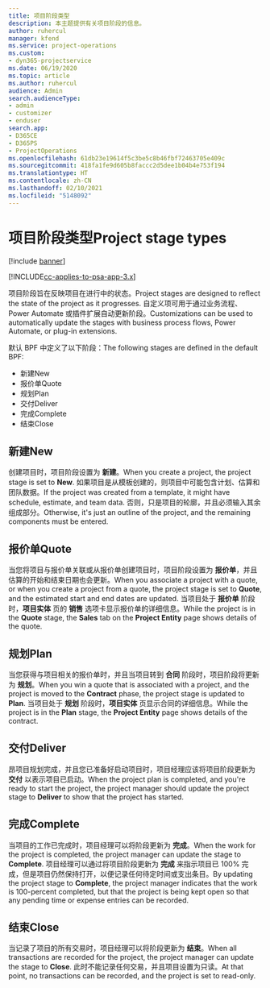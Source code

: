 ```yaml
---
title: 项目阶段类型
description: 本主题提供有关项目阶段的信息。
author: ruhercul
manager: kfend
ms.service: project-operations
ms.custom:
- dyn365-projectservice
ms.date: 06/19/2020
ms.topic: article
ms.author: ruhercul
audience: Admin
search.audienceType:
- admin
- customizer
- enduser
search.app:
- D365CE
- D365PS
- ProjectOperations
ms.openlocfilehash: 61db23e19614f5c3be5c8b46fbf72463705e409c
ms.sourcegitcommit: 418fa1fe9d605b8faccc2d5dee1b04b4e753f194
ms.translationtype: HT
ms.contentlocale: zh-CN
ms.lasthandoff: 02/10/2021
ms.locfileid: "5148092"
---
```

# <a name="project-stage-types"></a><span data-ttu-id="b5ae4-103">项目阶段类型</span><span class="sxs-lookup"><span data-stu-id="b5ae4-103">Project stage types</span></span> 

[!include [banner](../includes/psa-now-project-operations.md)]

[!INCLUDE[cc-applies-to-psa-app-3.x](../includes/cc-applies-to-psa-app-3x.md)]

<span data-ttu-id="b5ae4-104">项目阶段旨在反映项目在进行中的状态。</span><span class="sxs-lookup"><span data-stu-id="b5ae4-104">Project stages are designed to reflect the state of the project as it progresses.</span></span> <span data-ttu-id="b5ae4-105">自定义项可用于通过业务流程、Power Automate 或插件扩展自动更新阶段。</span><span class="sxs-lookup"><span data-stu-id="b5ae4-105">Customizations can be used to automatically update the stages with business process flows, Power Automate, or plug-in extensions.</span></span>

<span data-ttu-id="b5ae4-106">默认 BPF 中定义了以下阶段：</span><span class="sxs-lookup"><span data-stu-id="b5ae4-106">The following stages are defined in the default BPF:</span></span>

- <span data-ttu-id="b5ae4-107">新建​​</span><span class="sxs-lookup"><span data-stu-id="b5ae4-107">New</span></span>
- <span data-ttu-id="b5ae4-108">报价单</span><span class="sxs-lookup"><span data-stu-id="b5ae4-108">Quote</span></span>
- <span data-ttu-id="b5ae4-109">规划</span><span class="sxs-lookup"><span data-stu-id="b5ae4-109">Plan</span></span>
- <span data-ttu-id="b5ae4-110">交付</span><span class="sxs-lookup"><span data-stu-id="b5ae4-110">Deliver</span></span>
- <span data-ttu-id="b5ae4-111">完成</span><span class="sxs-lookup"><span data-stu-id="b5ae4-111">Complete</span></span>
- <span data-ttu-id="b5ae4-112">结束</span><span class="sxs-lookup"><span data-stu-id="b5ae4-112">Close</span></span> 

## <a name="new"></a><span data-ttu-id="b5ae4-113">新建</span><span class="sxs-lookup"><span data-stu-id="b5ae4-113">New</span></span>

<span data-ttu-id="b5ae4-114">创建项目时，项目阶段设置为 **新建**。</span><span class="sxs-lookup"><span data-stu-id="b5ae4-114">When you create a project, the project stage is set to **New**.</span></span> <span data-ttu-id="b5ae4-115">如果项目是从模板创建的，则项目中可能包含计划、估算和团队数据。</span><span class="sxs-lookup"><span data-stu-id="b5ae4-115">If the project was created from a template, it might have schedule, estimate, and team data.</span></span> <span data-ttu-id="b5ae4-116">否则，只是项目的轮廓，并且必须输入其余组成部分。</span><span class="sxs-lookup"><span data-stu-id="b5ae4-116">Otherwise, it's just an outline of the project, and the remaining components must be entered.</span></span>

## <a name="quote"></a><span data-ttu-id="b5ae4-117">报价单</span><span class="sxs-lookup"><span data-stu-id="b5ae4-117">Quote</span></span>

<span data-ttu-id="b5ae4-118">当您将项目与报价单关联或从报价单创建项目时，项目阶段设置为 **报价单**，并且估算的开始和结束日期也会更新。</span><span class="sxs-lookup"><span data-stu-id="b5ae4-118">When you associate a project with a quote, or when you create a project from a quote, the project stage is set to **Quote**, and the estimated start and end dates are updated.</span></span> <span data-ttu-id="b5ae4-119">当项目处于 **报价单** 阶段时，**项目实体** 页的 **销售** 选项卡显示报价单的详细信息。</span><span class="sxs-lookup"><span data-stu-id="b5ae4-119">While the project is in the **Quote** stage, the **Sales** tab on the **Project Entity** page shows details of the quote.</span></span>

## <a name="plan"></a><span data-ttu-id="b5ae4-120">规划</span><span class="sxs-lookup"><span data-stu-id="b5ae4-120">Plan</span></span>

<span data-ttu-id="b5ae4-121">当您获得与项目相关的报价单时，并且当项目转到 **合同** 阶段时，项目阶段将更新为 **规划**。</span><span class="sxs-lookup"><span data-stu-id="b5ae4-121">When you win a quote that is associated with a project, and the project is moved to the **Contract** phase, the project stage is updated to **Plan**.</span></span> <span data-ttu-id="b5ae4-122">当项目处于 **规划** 阶段时，**项目实体** 页显示合同的详细信息。</span><span class="sxs-lookup"><span data-stu-id="b5ae4-122">While the project is in the **Plan** stage, the **Project Entity** page shows details of the contract.</span></span>

## <a name="deliver"></a><span data-ttu-id="b5ae4-123">交付</span><span class="sxs-lookup"><span data-stu-id="b5ae4-123">Deliver</span></span>

<span data-ttu-id="b5ae4-124">昂项目规划完成，并且您已准备好启动项目时，项目经理应该将项目阶段更新为 **交付** 以表示项目已启动。</span><span class="sxs-lookup"><span data-stu-id="b5ae4-124">When the project plan is completed, and you're ready to start the project, the project manager should update the project stage to **Deliver** to show that the project has started.</span></span>

## <a name="complete"></a><span data-ttu-id="b5ae4-125">完成</span><span class="sxs-lookup"><span data-stu-id="b5ae4-125">Complete</span></span> 

<span data-ttu-id="b5ae4-126">当项目的工作已完成时，项目经理可以将阶段更新为 **完成**。</span><span class="sxs-lookup"><span data-stu-id="b5ae4-126">When the work for the project is completed, the project manager can update the stage to **Complete**.</span></span> <span data-ttu-id="b5ae4-127">项目经理可以通过将项目阶段更新为 **完成** 来指示项目已 100% 完成，但是项目仍然保持打开，以便记录任何待定时间或支出条目。</span><span class="sxs-lookup"><span data-stu-id="b5ae4-127">By updating the project stage to **Complete**, the project manager indicates that the work is 100-percent completed, but that the project is being kept open so that any pending time or expense entries can be recorded.</span></span>

## <a name="close"></a><span data-ttu-id="b5ae4-128">结束</span><span class="sxs-lookup"><span data-stu-id="b5ae4-128">Close</span></span>

<span data-ttu-id="b5ae4-129">当记录了项目的所有交易时，项目经理可以将阶段更新为 **结束**。</span><span class="sxs-lookup"><span data-stu-id="b5ae4-129">When all transactions are recorded for the project, the project manager can update the stage to **Close**.</span></span> <span data-ttu-id="b5ae4-130">此时不能记录任何交易，并且项目设置为只读。</span><span class="sxs-lookup"><span data-stu-id="b5ae4-130">At that point, no transactions can be recorded, and the project is set to read-only.</span></span>
